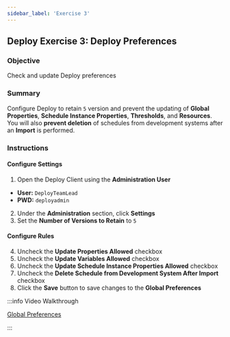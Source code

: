 ```yaml
---
sidebar_label: 'Exercise 3'
---
```


## Deploy Exercise 3: Deploy Preferences

### Objective

Check and update Deploy preferences

### Summary

Configure Deploy to retain ```5``` version and prevent the updating of **Global Properties**, **Schedule Instance Properties**, **Thresholds**, and **Resources**. You will also **prevent deletion** of schedules from development systems after an **Import** is performed.

### Instructions

#### Configure Settings

1.	Open the Deploy Client using the **Administration User**
  * **User:** ```DeployTeamLead```
  * **PWD:** ```deployadmin```
2.	Under the **Administration** section, click **Settings**
3.	Set the **Number of Versions to Retain** to ```5```

#### Configure Rules

4.	Uncheck the **Update Properties Allowed** checkbox
5.	Uncheck the **Update Variables Allowed** checkbox
6.  Uncheck the **Update Schedule Instance Properties Allowed** checkbox
7.  Uncheck the **Delete Schedule from Development System After Import** checkbox
7.	Click the **Save** button to save changes to the **Global Preferences**

:::info Video Walkthrough

[Global Preferences](../static/imgdeploy/Deploy_GlobalPreferences.mp4)

:::